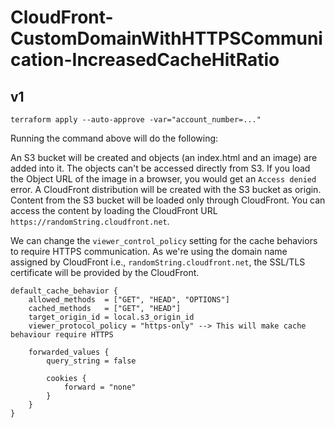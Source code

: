 # CloudFront-CustomDomainWithHTTPSCommunication-IncreasedCacheHitRatio
## v1

```
terraform apply --auto-approve -var="account_number=..."
```

Running the command above will do the following:

An S3 bucket will be created and objects (an index.html and an image) are added into it. The objects can't be accessed directly from S3. If you load the Object URL of the image in a browser, you would get an `Access denied` error. A CloudFront distribution will be created with the S3 bucket as origin. Content from the S3 bucket will be loaded only through CloudFront. You can access the content by loading the CloudFront URL `https://randomString.cloudfront.net`.

We can change the `viewer_control_policy` setting for the cache behaviors to require HTTPS communication. As we're using the domain name assigned by CloudFront i.e., `randomString.cloudfront.net`, the SSL/TLS certificate will be provided by the CloudFront.

```
default_cache_behavior {
	allowed_methods  = ["GET", "HEAD", "OPTIONS"]
	cached_methods   = ["GET", "HEAD"]
	target_origin_id = local.s3_origin_id
	viewer_protocol_policy = "https-only" --> This will make cache behaviour require HTTPS

	forwarded_values {
		query_string = false

		cookies {
			forward = "none"
		}
	}
}
```
